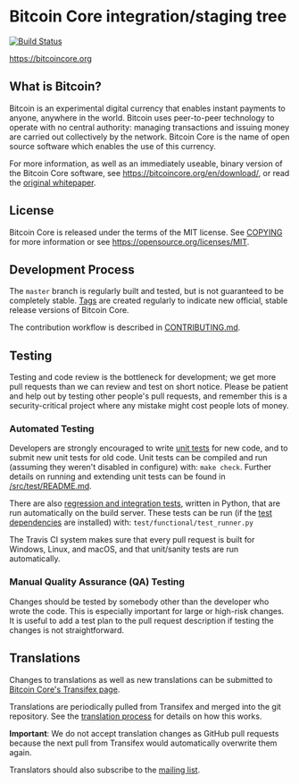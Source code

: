 Bitcoin Core integration/staging tree
=====================================

[![Build Status][ci-travis-icon]][ci-travis]

[ci-travis-icon]: https://travis-ci.org/bitcoin/bitcoin.svg?branch=master
[ci-travis]: https://travis-ci.org/bitcoin/bitcoin

https://bitcoincore.org

What is Bitcoin?
----------------

Bitcoin is an experimental digital currency that enables instant payments
to anyone, anywhere in the world.
Bitcoin uses peer-to-peer technology to operate with no central authority:
managing transactions and issuing money are carried out collectively by
the network.
Bitcoin Core is the name of open source software which enables the use
of this currency.

For more information, as well as an immediately useable, binary version
of the Bitcoin Core software, see https://bitcoincore.org/en/download/,
or read the [original whitepaper](https://bitcoincore.org/bitcoin.pdf).

License
-------

Bitcoin Core is released under the terms of the MIT
license. See [COPYING](COPYING) for more information or see
https://opensource.org/licenses/MIT.

Development Process
-------------------

The `master` branch is regularly built and tested, but is not guaranteed
to be completely stable. [Tags](https://github.com/bitcoin/bitcoin/tags)
are created regularly to indicate new official, stable release versions
of Bitcoin Core.

The contribution workflow is described in
[CONTRIBUTING.md](CONTRIBUTING.md).

Testing
-------

Testing and code review is the bottleneck for development; we get more
pull requests than we can review and test on short notice.
Please be patient and help out by testing other people's pull requests,
and remember this is a security-critical project where any mistake might
cost people lots of money.

### Automated Testing

Developers are strongly encouraged to write [unit
tests](src/test/README.md) for new code, and to submit new unit tests
for old code.
Unit tests can be compiled and run (assuming they weren't disabled in
configure) with: `make check`.
Further details on running and extending unit tests can be found in
[/src/test/README.md](/src/test/README.md).

There are also [regression and integration tests](/test), written
in Python, that are run automatically on the build server.
These tests can be run (if the [test dependencies](/test) are installed)
with: `test/functional/test_runner.py`

The Travis CI system makes sure that every pull request is built
for Windows, Linux, and macOS, and that unit/sanity tests are run
automatically.

### Manual Quality Assurance (QA) Testing

Changes should be tested by somebody other than the developer who wrote
the code. This is especially important for large or high-risk changes.
It is useful to add a test plan to the pull request description if testing
the changes is not straightforward.

Translations
------------

Changes to translations as well as new translations
can be submitted to [Bitcoin Core's Transifex
page](https://www.transifex.com/projects/p/bitcoin/).

Translations are periodically pulled from Transifex and merged into the
git repository.
See the [translation process](doc/translation_process.md)
for details on how this works.

**Important**: We do not accept translation changes as GitHub pull
requests because the next pull from Transifex would automatically
overwrite them again.

Translators should also subscribe to the [mailing
list](https://groups.google.com/forum/#!forum/bitcoin-translators).
